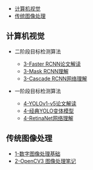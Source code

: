 - [计算机视觉](#计算机视觉)
- [传统图像处理](#传统图像处理)

## 计算机视觉

- 二阶段目标检测算法
  - [3-Faster RCNN论文解读](./目标检测/3-Faster%20RCNN论文解读.md)
  - [3-Mask RCNN理解](./目标检测/3-Mask%20RCNN理解.md)
  - [3-Cascade RCNN网络理解](../6-computer_vision/目标检测/3-Cascade%20RCNN网络理解.md)

- 一阶段目标检测算法
  - [4-YOLOv1-v5论文解读](./目标检测/4-YOLOv1-v5论文解读.md)
  - [4-经典YOLO变体模型](./目标检测/4-经典YOLO变体模型.md)
  - [4-RetinaNet网络理解](./目标检测/4-RetinaNet网络理解.md)

## 传统图像处理

- [1-数字图像处理基础](./数字图像处理/1-数字图像处理基础.md)
- [2-OpenCV3 图像处理笔记](./数字图像处理/2-OpenCV3%20图像处理笔记.md)
